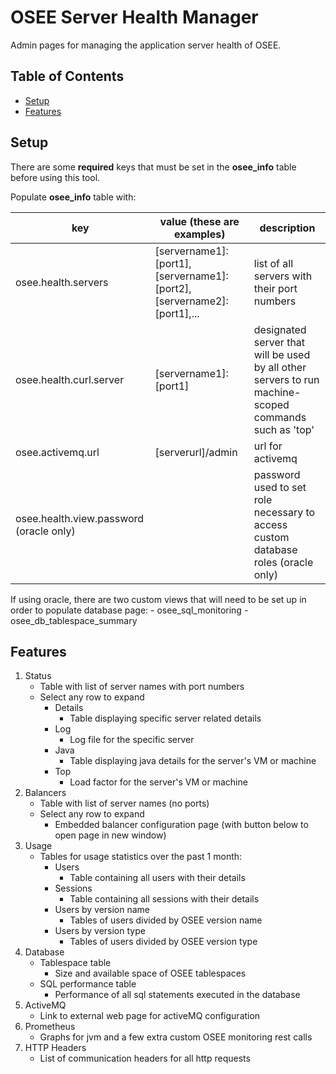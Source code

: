 # OSEE Server Health Manager

Admin pages for managing the application server health of OSEE.

## Table of Contents

- [Setup](#setup)
- [Features](#features)

## Setup

There are some **required** keys that must be set in the **osee_info** table before using this tool.

Populate **osee_info** table with:

|key|value (these are examples)|description|
|-|-|-|
|osee.health.servers|[servername1]:[port1],[servername1]:[port2],[servername2]:[port1],...|list of all servers with their port numbers|
|osee.health.curl.server|[servername1]:[port1]|designated server that will be used by all other servers to run machine-scoped commands such as 'top'|
|osee.activemq.url|[serverurl]/admin|url for activemq|
|osee.health.view.password (oracle only)||password used to set role necessary to access custom database roles (oracle only)|

If using oracle, there are two custom views that will need to be set up in order to populate database page:
    - osee_sql_monitoring
    - osee_db_tablespace_summary

## Features

1. Status
    - Table with list of server names with port numbers
    - Select any row to expand
        - Details
            - Table displaying specific server related details
        - Log
            - Log file for the specific server
        - Java
            - Table displaying java details for the server's VM or machine
        - Top
            - Load factor for the server's VM or machine
2. Balancers
    - Table with list of server names (no ports)
    - Select any row to expand
        - Embedded balancer configuration page (with button below to open page in new window)
3. Usage
    - Tables for usage statistics over the past 1 month:
        - Users
            - Table containing all users with their details
        - Sessions
            - Table containing all sessions with their details
        - Users by version name
            - Tables of users divided by OSEE version name
        - Users by version type
            - Tables of users divided by OSEE version type
4. Database
    - Tablespace table
        - Size and available space of OSEE tablespaces
    - SQL performance table
        - Performance of all sql statements executed in the database
5. ActiveMQ
    - Link to external web page for activeMQ configuration
6. Prometheus
    - Graphs for jvm and a few extra custom OSEE monitoring rest calls
7. HTTP Headers
    - List of communication headers for all http requests